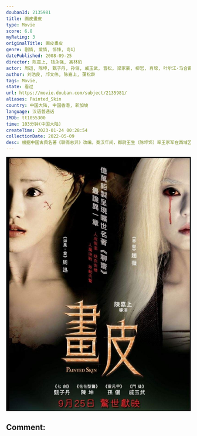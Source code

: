 ```yaml
---
doubanId: 2135981
title: 画皮畫皮
type: Movie
score: 6.8
myRating: 3
originalTitle: 画皮畫皮
genre: 剧情, 爱情, 惊悚, 奇幻
datePublished: 2008-09-25
director: 陈嘉上, 钱永强, 高林豹
actor: 周迅, 陈坤, 甄子丹, 孙俪, 戚玉武, 晋松, 梁家豪, 柳岩, 肖聪, 叶尔江·马合甫什, 谭安业, 闻洋, 赵长洲, 李奇龙, 曲大雷, 向恬冉, 韩振华, 金粮, 戴小轶, 陈敏渝, 王巧玉, 周恩恩, 金雁, 戚云鹏, 柳景溪
author: 刘浩良, 邝文伟, 陈嘉上, 蒲松龄
tags: Movie, 
state: 看过
url: https://movie.douban.com/subject/2135981/
aliases: Painted_Skin
country: 中国大陆, 中国香港, 新加坡
language: 汉语普通话
IMDb: tt1055300
time: 103分钟(中国大陆)
createTime: 2023-01-24 00:28:54
collectionDate: 2022-05-09
desc: 根据中国古典名著《聊斋志异》改编。秦汉年间，都尉王生（陈坤饰）率王家军在西域苦战，并救回一女子小唯（周迅饰）。王生并没有看到在他到来之前，小唯刚刚吞食完人心以保持人形。九霄美狐小唯对王生一见钟情...
---
```


![image](assets/p462058001.jpg)

Comment: 
---

